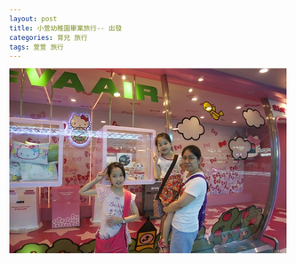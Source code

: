 ```yaml
---
layout: post
title: 小萱幼稚園畢業旅行-- 出發
categories: 育兒 旅行
tags: 萱萱 旅行
---
```


![Family At Airport](/images/2008-09-19/family_at_airport.jpg)